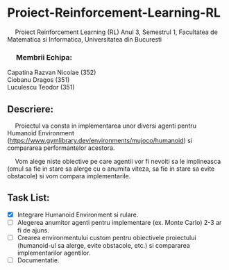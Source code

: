 # Proiect-Reinforcement-Learning-RL
&emsp; Proiect Reinforcement Learning (RL) Anul 3, Semestrul 1, Facultatea de Matematica si Informatica, Universitatea din Bucuresti

### &emsp; Membrii Echipa: <br/>
Capatina Razvan Nicolae ($352$) <br/>
Ciobanu Dragos ($351$) <br/>
Luculescu Teodor ($351$) <br/>

## Descriere:
&emsp; Proiectul va consta in implementarea
unor diversi agenti pentru Humanoid Environment (https://www.gymlibrary.dev/environments/mujoco/humanoid)
si compararea performantelor acestora.

&emsp; Vom alege niste obiective pe care agentii vor fi nevoiti sa le implineasca
(omul sa fie in stare sa alerge cu o anumita viteza, sa fie in stare sa evite obstacole)
si vom compara implementarile.

## Task List:
* [x] Integrare Humanoid Environment si rulare.
* [ ] Alegerea anumitor agenti pentru implementare (ex. Monte Carlo) 2-3 ar fi de ajuns.
* [ ] Crearea environmentului custom pentru obiectivele proiectului (humanoid-ul sa alerge, evite obstacole, etc.) si compararea implementarilor agentilor.
* [ ] Documentatie.

<br/>
<br/>
<br/>
